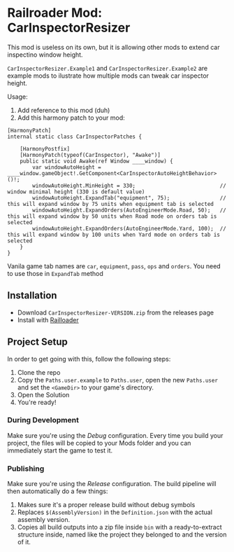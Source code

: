 # Railroader Mod: CarInspectorResizer

This mod is useless on its own, but it is allowing other mods to extend car inspectino window height.

`CarInspectorResizer.Example1` and `CarInspectorResizer.Example2` are example mods to ilustrate how multiple mods can tweak car inspector height.

Usage:
1. Add reference to this mod (duh)
2. Add this harmony patch to your mod:
```
[HarmonyPatch]
internal static class CarInspectorPatches {

    [HarmonyPostfix]
    [HarmonyPatch(typeof(CarInspector), "Awake")]
    public static void Awake(ref Window ____window) {
        var windowAutoHeight = ____window.gameObject!.GetComponent<CarInspectorAutoHeightBehavior>()!;
        windowAutoHeight.MinHeight = 330;                           // window minimal height (330 is default value)
        windowAutoHeight.ExpandTab("equipment", 75);                // this will expand window by 75 units when equipment tab is selected
        windowAutoHeight.ExpandOrders(AutoEngineerMode.Road, 50);   // this will expand window by 50 units when Road mode on orders tab is selected
        windowAutoHeight.ExpandOrders(AutoEngineerMode.Yard, 100);  // this will expand window by 100 units when Yard mode on orders tab is selected
    }
}
```

Vanila game tab names are `car`, `equipment`, `pass`, `ops` and `orders`. You need to use those in `ExpandTab` method

## Installation

* Download `CarInspectorResizer-VERSION.zip` from the releases page
* Install with [Railloader]([https://www.nexusmods.com/site/mods/21](https://railroader.stelltis.ch/))


## Project Setup

In order to get going with this, follow the following steps:

1. Clone the repo
2. Copy the `Paths.user.example` to `Paths.user`, open the new `Paths.user` and set the `<GameDir>` to your game's directory.
3. Open the Solution
4. You're ready!

### During Development
Make sure you're using the _Debug_ configuration. Every time you build your project, the files will be copied to your Mods folder and you can immediately start the game to test it.

### Publishing
Make sure you're using the _Release_ configuration. The build pipeline will then automatically do a few things:

1. Makes sure it's a proper release build without debug symbols
1. Replaces `$(AssemblyVersion)` in the `Definition.json` with the actual assembly version.
1. Copies all build outputs into a zip file inside `bin` with a ready-to-extract structure inside, named like the project they belonged to and the version of it.
